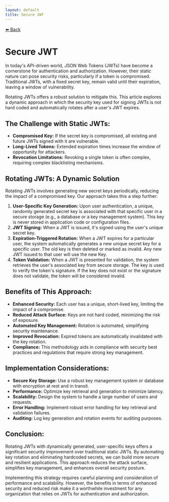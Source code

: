 ```yaml
---
layout: default
title: Secure JWT
---
```


[⬅️ Back](/)

# **Secure JWT**

In today's API-driven world, JSON Web Tokens (JWTs) have become a cornerstone for authentication and authorization. However, their static nature can pose security risks, particularly if a token is compromised. Traditional JWTs, with a fixed secret key, remain valid until their expiration, leaving a window of vulnerability.

Rotating JWTs offers a robust solution to mitigate this. This article explores a dynamic approach in which the security key used for signing JWTs is not hard coded and automatically rotates after a user's JWT expires.

## **The Challenge with Static JWTs:**

- **Compromised Key:** If the secret key is compromised, all existing and future JWTs signed with it are vulnerable.
- **Long-Lived Tokens:** Extended expiration times increase the window of opportunity for attackers.
- **Revocation Limitations:** Revoking a single token is often complex, requiring complex blacklisting mechanisms.

## **Rotating JWTs: A Dynamic Solution**

Rotating JWTs involves generating new secret keys periodically, reducing the impact of a compromised key. Our approach takes this a step further:

1. **User-Specific Key Generation:** Upon user authentication, a unique, randomly generated secret key is associated with that specific user in a secure storage (e.g., a database or a key management system). This key is never stored in application code or configuration files.
2. **JWT Signing:** When a JWT is issued, it's signed using the user's unique secret key.
3. **Expiration-Triggered Rotation:** When a JWT expires for a particular user, the system automatically generates a new unique secret key for a specific user. The old key is then deleted or marked as invalid. Any new JWT issued to that user will use the new Key.
4. **Token Validation:** When a JWT is presented for validation, the system retrieves the user's associated key from secure storage. The key is used to verify the token's signature. If the key does not exist or the signature does not validate, the token will be considered invalid.

## **Benefits of This Approach:**

- **Enhanced Security:** Each user has a unique, short-lived key, limiting the impact of a compromise.
- **Reduced Attack Surface:** Keys are not hard coded, minimizing the risk of exposure.
- **Automated Key Management:** Rotation is automated, simplifying security maintenance.
- **Improved Revocation:** Expired tokens are automatically invalidated with the key rotation.
- **Compliance:** This methodology aids in compliance with security best practices and regulations that require strong key management.

## **Implementation Considerations:**

- **Secure Key Storage:** Use a robust key management system or database with encryption at rest and in transit.
- **Performance:** Optimize key retrieval and generation to minimize latency.
- **Scalability:** Design the system to handle a large number of users and requests.
- **Error Handling:** Implement robust error handling for key retrieval and validation failures.
- **Auditing:** Log key generation and rotation events for auditing purposes.

## **Conclusion:**

Rotating JWTs with dynamically generated, user-specific keys offers a significant security improvement over traditional static JWTs. By automating key rotation and eliminating hardcoded secrets, we can build more secure and resilient applications. This approach reduces the attack surface, simplifies key management, and enhances overall security posture.

Implementing this strategy requires careful planning and consideration of performance and scalability. However, the benefits in terms of enhanced security and reduced risk make it a worthwhile investment for any organization that relies on JWTs for authentication and authorization.
